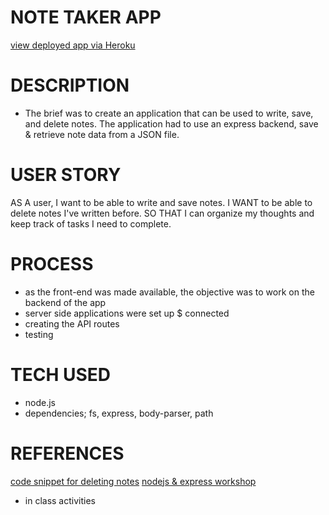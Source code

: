 # NOTE TAKER APP
[view deployed app via Heroku](https://lit-beach-94667.herokuapp.com/)

# DESCRIPTION
- The brief was to create an application that can be used to write, save, and delete notes.
The application had to use an express backend, save & retrieve note data from a JSON file.

# USER STORY
AS A user, I want to be able to write and save notes.
I WANT to be able to delete notes I've written before.
SO THAT I can organize my thoughts and keep track of tasks I need to complete.

# PROCESS
- as the front-end was made available, the objective was to work on the backend of the app
- server side applications were set up $ connected
- creating the API routes
- testing

# TECH USED
- node.js
- dependencies; fs, express, body-parser, path

# REFERENCES

[code snippet for deleting notes](https://scotch.io/courses/build-a-restful-nodejs-api/post-put-delete-requests)
[nodejs & express workshop](https://www.udemy.com/course/the-complete-web-development-bootcamp/learn/lecture/18125153#overview)
- in class activities
